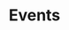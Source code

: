 ---
title: Events
cms_exclude: false
aliases: Events
# View.
#   1 = List
#   2 = Compact
#   3 = Card
view: 3

filters:
  sort_by: 'date'
# Optional header image (relative to `static/media/` folder).
banner:
  caption: ""
  image: dishuihu.jpg

---
